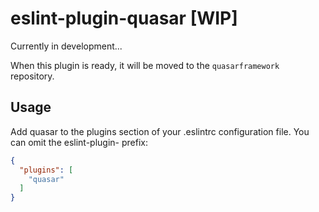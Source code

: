 # eslint-plugin-quasar [WIP]

Currently in development...

When this plugin is ready, it will be moved to the `quasarframework` repository.

## Usage

Add quasar to the plugins section of your .eslintrc configuration file. You can omit the eslint-plugin- prefix:

```json
{
  "plugins": [
    "quasar"
  ]
}
```
